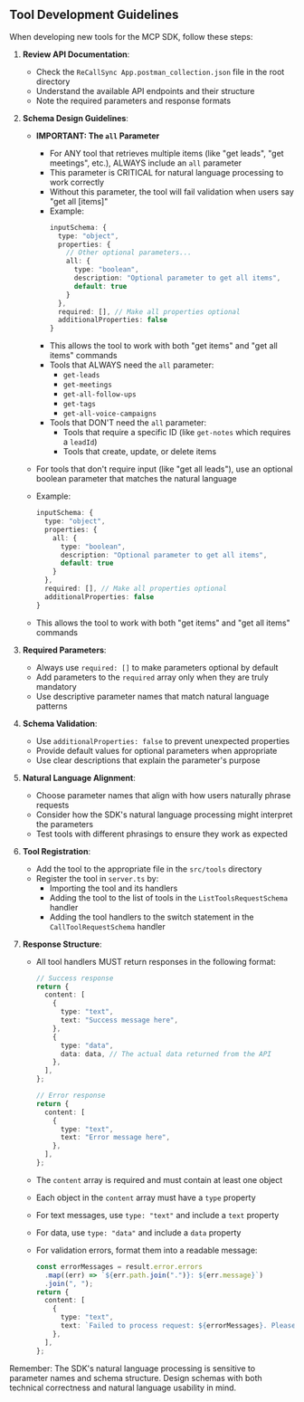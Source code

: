 ## Tool Development Guidelines

When developing new tools for the MCP SDK, follow these steps:

1. **Review API Documentation**:

   - Check the `ReCallSync App.postman_collection.json` file in the root directory
   - Understand the available API endpoints and their structure
   - Note the required parameters and response formats

2. **Schema Design Guidelines**:

   - **IMPORTANT: The `all` Parameter**

     - For ANY tool that retrieves multiple items (like "get leads", "get meetings", etc.), ALWAYS include an `all` parameter
     - This parameter is CRITICAL for natural language processing to work correctly
     - Without this parameter, the tool will fail validation when users say "get all [items]"
     - Example:
       ```typescript
       inputSchema: {
         type: "object",
         properties: {
           // Other optional parameters...
           all: {
             type: "boolean",
             description: "Optional parameter to get all items",
             default: true
           }
         },
         required: [], // Make all properties optional
         additionalProperties: false
       }
       ```
     - This allows the tool to work with both "get items" and "get all items" commands
     - Tools that ALWAYS need the `all` parameter:
       - `get-leads`
       - `get-meetings`
       - `get-all-follow-ups`
       - `get-tags`
       - `get-all-voice-campaigns`
     - Tools that DON'T need the `all` parameter:
       - Tools that require a specific ID (like `get-notes` which requires a `leadId`)
       - Tools that create, update, or delete items

   - For tools that don't require input (like "get all leads"), use an optional boolean parameter that matches the natural language
   - Example:
     ```typescript
     inputSchema: {
       type: "object",
       properties: {
         all: {
           type: "boolean",
           description: "Optional parameter to get all items",
           default: true
         }
       },
       required: [], // Make all properties optional
       additionalProperties: false
     }
     ```
   - This allows the tool to work with both "get items" and "get all items" commands

3. **Required Parameters**:

   - Always use `required: []` to make parameters optional by default
   - Add parameters to the `required` array only when they are truly mandatory
   - Use descriptive parameter names that match natural language patterns

4. **Schema Validation**:

   - Use `additionalProperties: false` to prevent unexpected properties
   - Provide default values for optional parameters when appropriate
   - Use clear descriptions that explain the parameter's purpose

5. **Natural Language Alignment**:

   - Choose parameter names that align with how users naturally phrase requests
   - Consider how the SDK's natural language processing might interpret the parameters
   - Test tools with different phrasings to ensure they work as expected

6. **Tool Registration**:

   - Add the tool to the appropriate file in the `src/tools` directory
   - Register the tool in `server.ts` by:
     - Importing the tool and its handlers
     - Adding the tool to the list of tools in the `ListToolsRequestSchema` handler
     - Adding the tool handlers to the switch statement in the `CallToolRequestSchema` handler

7. **Response Structure**:

   - All tool handlers MUST return responses in the following format:

     ```typescript
     // Success response
     return {
       content: [
         {
           type: "text",
           text: "Success message here",
         },
         {
           type: "data",
           data: data, // The actual data returned from the API
         },
       ],
     };

     // Error response
     return {
       content: [
         {
           type: "text",
           text: "Error message here",
         },
       ],
     };
     ```

   - The `content` array is required and must contain at least one object
   - Each object in the `content` array must have a `type` property
   - For text messages, use `type: "text"` and include a `text` property
   - For data, use `type: "data"` and include a `data` property
   - For validation errors, format them into a readable message:
     ```typescript
     const errorMessages = result.error.errors
       .map((err) => `${err.path.join(".")}: ${err.message}`)
       .join(", ");
     return {
       content: [
         {
           type: "text",
           text: `Failed to process request: ${errorMessages}. Please provide the missing or incorrect information.`,
         },
       ],
     };
     ```

Remember: The SDK's natural language processing is sensitive to parameter names and schema structure. Design schemas with both technical correctness and natural language usability in mind.
